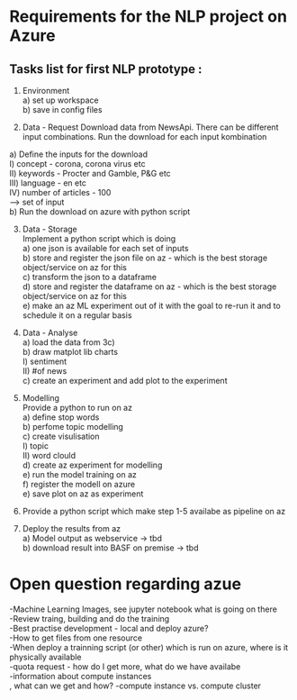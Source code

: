 # Requirements for the NLP project on Azure

## Tasks list for first NLP prototype :

1) Environment\
a) set up workspace\
b) save in config files

2) Data -  Request
Download data from NewsApi. There can be different input combinations. Run the download for each input kombination

a) Define the inputs for the download <br>
	I) concept - corona, corona virus etc <br>
	II) keywords - Procter and Gamble, P&G etc <br>
	III) language - en etc <br>
	IV) number of articles - 100 <br>
--> set of input <br>
b) Run the download on azure with python script <br>

3) Data - Storage <br>
Implement a python script which is doing <br>
a) one json is available for each set of inputs <br>
b) store  and register the json file on az - which is the best storage object/service on az for this <br>
c) transform the json to a dataframe <br>
d) store and register the dataframe on az - which is the best storage object/service on az for this <br>
e) make an az ML experiment out of it with the goal to re-run it and to schedule it on a regular basis <br>

4) Data - Analyse <br>
a) load the data from 3c) <br>
b) draw matplot lib charts <br>
	I) sentiment <br>
	II) #of news <br>
c) create an experiment and add plot to the experiment <br>

5) Modelling <br>
Provide a python to run on az <br>
a) define stop words <br>
b) perfome topic modelling <br>
c) create visulisation <br>
	I) topic <br>
	II) word clould <br>
d) create az experiment for modelling <br>
e) run the model training on az <br>
f) register the modell on azure <br>
e) save plot on az as experiment <br>


6) Provide a python script which make step 1-5 availabe as pipeline on az <br>


7) Deploy the results from az <br>
a) Model output as webservice -> tbd <br>
b) download result into BASF on premise -> tbd <br>

# Open question regarding azue

-Machine Learning Images, see jupyter notebook what is going on there<br>
-Review traing, building and do the training<br>
-Best practise development - local and deploy azure?<br>
-How to get files from one resource<br>
-When deploy a trainning script (or other) which is run on azure, where is it physically available<br>
-quota request - how do I get more, what do we have availabe<br>
-information about compute instances<br>, what can we get and how?
-compute instance vs. compute cluster<br>

